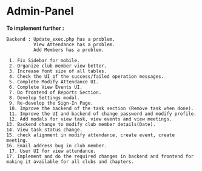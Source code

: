 # Admin-Panel

<b>To implement further :</b> 
    
    Backend : Update_exec.php has a problem. 
              View Attendance has a problem.
              Add Members has a problem.

     1. Fix Sidebar for mobile.
     2. Organize club member view better.
     3. Increase font size of all tables.
     4. Check the UI of the success/failed operation messages.
     5. Complete Modify Attendance UI.
     6. Complete View Events UI.
     7. Do frontend of Reports Section.
     8. Develop Settings modal.
     9. Re-develop the Sign-In Page.
     10. Improve the backend of the task section (Remove task when done). 
     11. Improve the UI and backend of change password and modify profile. 
     12. Add modals for view task, view events and view meetings.
	13. Backend change to modify club member details(Date).
	14. View task status change.
	15. check alignment in modify attendance, create event, create meeting.
	16. Email address bug in club member.
     17. User UI for view attendance.
	17. Implement and do the required changes in backend and frontend for making it available for all clubs and chapters. 
